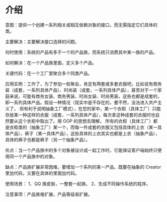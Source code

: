 # 介绍  
意图：提供一个创建一系列相关或相互依赖对象的接口，而无需指定它们具体的类。  

主要解决：主要解决接口选择的问题。  

何时使用：系统的产品有多于一个的产品族，而系统只消费其中某一族的产品。  

如何解决：在一个产品族里面，定义多个产品。  

关键代码：在一个工厂里聚合多个同类产品。  

应用实例：工作了，为了参加一些聚会，肯定有两套或多套衣服吧，比如说有商务装（成套，一系列具体产品）、时尚装（成套，一系列具体产品），甚至对于一个家庭来说，可能有商务女装、商务男装、时尚女装、时尚男装，这些也都是成套的，即一系列具体产品。假设一种情况（现实中是不存在的，要不然，没法进入共产主义了，
但有利于说明抽象工厂模式），在您的家中，某一个衣柜（具体工厂）只能存放某一种这样的衣服（成套，一系列具体产品），每次拿这种成套的衣服时也自然要从这个衣柜中取出了。用 OOP 的思想去理解，
所有的衣柜（具体工厂）都是衣柜类的（抽象工厂）某一个，而每一件成套的衣服又包括具体的上衣（某一具体产品），裤子（某一具体产品），这些具体的上衣其实也都是上衣（抽象产品），具体的裤子也都是裤子（另一个抽象产品）。  

优点：当一个产品族中的多个对象被设计成一起工作时，它能保证客户端始终只使用同一个产品族中的对象。  

缺点：产品族扩展非常困难，要增加一个系列的某一产品，既要在抽象的 Creator 里加代码，又要在具体的里面加代码。  

使用场景： 1、QQ 换皮肤，一整套一起换。 2、生成不同操作系统的程序。  

注意事项：产品族难扩展，产品等级易扩展。  
